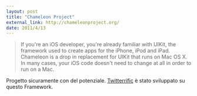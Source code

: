 ```yaml
---
layout: post
title: "Chameleon Project"
external_link: http://chameleonproject.org/
date: 2011/4/13
---
```


> If you're an iOS developer, you're already familiar with UIKit, the framework used to create apps for the iPhone, iPod and iPad. Chameleon is a drop in replacement for UIKit that runs on Mac OS X. In many cases, your iOS code doesn't need to change at all in order to run on a Mac.

Progetto sicuramente con del potenziale. [Twitterrific](http://twitterrific.com/) è stato sviluppato su questo Framework.